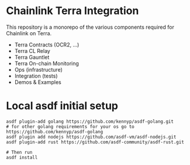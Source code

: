 # Chainlink Terra Integration

This repository is a monorepo of the various components required for Chainlink on Terra.

- Terra Contracts (OCR2, ...)
- Terra CL Relay
- Terra Gauntlet
- Terra On-chain Monitoring
- Ops (infrastructure)
- Integration (tests)
- Demos & Examples

# Local asdf initial setup

    asdf plugin-add golang https://github.com/kennyp/asdf-golang.git 
    # for other golang requirements for your os go to https://github.com/kennyp/asdf-golang
    asdf plugin add nodejs https://github.com/asdf-vm/asdf-nodejs.git
    asdf plugin-add rust https://github.com/asdf-community/asdf-rust.git 

    # Then run
    asdf install
